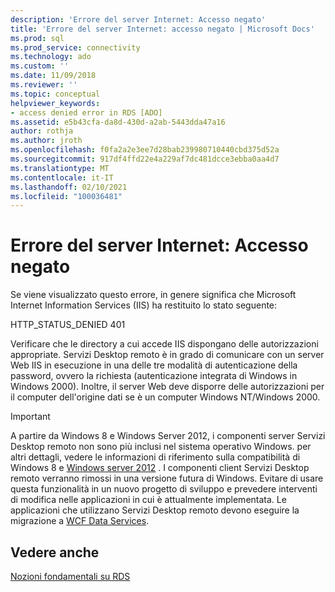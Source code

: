 ```yaml
---
description: 'Errore del server Internet: Accesso negato'
title: 'Errore del server Internet: accesso negato | Microsoft Docs'
ms.prod: sql
ms.prod_service: connectivity
ms.technology: ado
ms.custom: ''
ms.date: 11/09/2018
ms.reviewer: ''
ms.topic: conceptual
helpviewer_keywords:
- access denied error in RDS [ADO]
ms.assetid: e5b43cfa-da8d-430d-a2ab-5443dda47a16
author: rothja
ms.author: jroth
ms.openlocfilehash: f0fa2a2e3ee7d28bab239980710440cbd375d52a
ms.sourcegitcommit: 917df4ffd22e4a229af7dc481dcce3ebba0aa4d7
ms.translationtype: MT
ms.contentlocale: it-IT
ms.lasthandoff: 02/10/2021
ms.locfileid: "100036481"
---
```

# <a name="internet-server-error-access-denied"></a>Errore del server Internet: Accesso negato
Se viene visualizzato questo errore, in genere significa che Microsoft Internet Information Services (IIS) ha restituito lo stato seguente:  
  
 HTTP_STATUS_DENIED 401  
  
 Verificare che le directory a cui accede IIS dispongano delle autorizzazioni appropriate. Servizi Desktop remoto è in grado di comunicare con un server Web IIS in esecuzione in una delle tre modalità di autenticazione della password, ovvero la richiesta (autenticazione integrata di Windows in Windows 2000). Inoltre, il server Web deve disporre delle autorizzazioni per il computer dell'origine dati se è un computer Windows NT/Windows 2000.  
  
> [!IMPORTANT]
>  A partire da Windows 8 e Windows Server 2012, i componenti server Servizi Desktop remoto non sono più inclusi nel sistema operativo Windows. per altri dettagli, vedere le informazioni di riferimento sulla compatibilità di Windows 8 e [Windows server 2012](https://www.microsoft.com/download/details.aspx?id=27416) . I componenti client Servizi Desktop remoto verranno rimossi in una versione futura di Windows. Evitare di usare questa funzionalità in un nuovo progetto di sviluppo e prevedere interventi di modifica nelle applicazioni in cui è attualmente implementata. Le applicazioni che utilizzano Servizi Desktop remoto devono eseguire la migrazione a [WCF Data Services](/dotnet/framework/wcf/).  
  
## <a name="see-also"></a>Vedere anche  
 [Nozioni fondamentali su RDS](./rds-fundamentals.md)